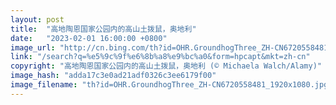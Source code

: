 ```yaml
---
layout: post
title:  "高地陶恩国家公园内的高山土拨鼠，奥地利"
date:   "2023-02-01 16:00:00 +0800"
image_url: "http://cn.bing.com/th?id=OHR.GroundhogThree_ZH-CN6720558481_1920x1080.jpg&rf=LaDigue_1920x1080.jpg&pid=hp"
link: "/search?q=%e5%9c%9f%e6%8b%a8%e9%bc%a0&form=hpcapt&mkt=zh-cn"
copyright: "高地陶恩国家公园内的高山土拨鼠，奥地利 (© Michaela Walch/Alamy)"
image_hash: "adda17c3e0ad21adf0326c3ee6179f00"
image_filename: "th?id=OHR.GroundhogThree_ZH-CN6720558481_1920x1080.jpg&rf=LaDigue_1920x1080.jpg&pid=hp"
---
```

